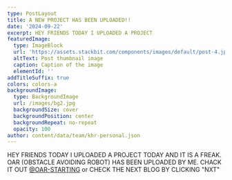 ```yaml
---
type: PostLayout
title: A NEW PROJECT HAS BEEN UPLOADED!!
date: '2024-09-22'
excerpt: HEY FRIENDS TODAY I UPLOADED A PROJECT
featuredImage:
  type: ImageBlock
  url: 'https://assets.stackbit.com/components/images/default/post-4.jpeg'
  altText: Post thumbnail image
  caption: Caption of the image
  elementId: ''
addTitleSuffix: true
colors: colors-a
backgroundImage:
  type: BackgroundImage
  url: /images/bg2.jpg
  backgroundSize: cover
  backgroundPosition: center
  backgroundRepeat: no-repeat
  opacity: 100
author: content/data/team/khr-personal.json
---
```

HEY FRIENDS TODAY I UPLOADED A PROJECT TODAY AND IT IS A FREAK. OAR (OBSTACLE AVOIDING ROBOT) HAS BEEN UPLOADED BY ME. CHACK IT OUT [@OAR-STARTING](/project-one)   or CHECK THE NEXT BLOG BY CLICKING "NXT"
